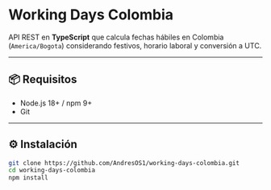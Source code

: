# Working Days Colombia

API REST en **TypeScript** que calcula fechas hábiles en Colombia (`America/Bogota`) considerando festivos, horario laboral y conversión a UTC.

---

## 📦 Requisitos
- Node.js 18+ / npm 9+
- Git

---

## ⚙️ Instalación
```bash
git clone https://github.com/AndresOS1/working-days-colombia.git
cd working-days-colombia
npm install
